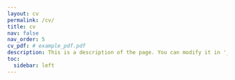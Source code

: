 ```yaml
---
layout: cv
permalink: /cv/
title: cv
nav: false
nav_order: 5
cv_pdf: # example_pdf.pdf
description: This is a description of the page. You can modify it in '_pages/cv.md'. You can also change or remove the top pdf download button.
toc:
  sidebar: left
---
```

